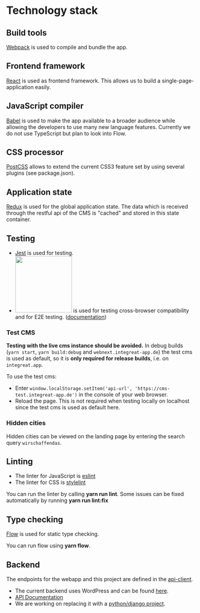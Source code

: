 # Technology stack

## Build tools

[Webpack](https://webpack.github.io/) is used to compile and bundle the app.

## Frontend framework

[React](https://facebook.github.io/react/) is used as frontend framework.
This allows us to build a single-page-application easily.

## JavaScript compiler

[Babel](https://babeljs.io/) is used to make the app available to a broader audience while
allowing the developers to use many new language features.
Currently we do not use TypeScript but plan to look into Flow.

## CSS processor

[PostCSS](http://postcss.org/) allows to extend the current CSS3 feature set by using several plugins (see package.json).

## Application state

[Redux](http://redux.js.org/) is used for the global application state.
The data which is received through the restful api of the CMS is "cached" and stored in this state container.

## Testing
* [Jest](https://facebook.github.io/jest/) is used for testing.
* [<img src="https://d2ogrdw2mh0rsl.cloudfront.net/production/images/static/header/header-logo.svg" width="150">](https://www.browserstack.com) is used for testing cross-browser compatibility and for E2E testing. ([documentation](../../docs/e2e-tests.md))

### Test CMS

**Testing with the live cms instance should be avoided.**
In debug builds (`yarn start`, `yarn build:debug` and `webnext.integreat-app.de`) the test cms is used as default, so it is **only required for release builds**, i.e. on `integreat.app`.

To use the test cms:

- Enter `window.localStorage.setItem('api-url', 'https://cms-test.integreat-app.de')`
  in the console of your web browser.
- Reload the page.
  This is not required when testing locally on localhost since the test cms is used as default here.

### Hidden cities

Hidden cities can be viewed on the landing page by entering the search query `wirschaffendas`.

## Linting

- The linter for JavaScript is [eslint](http://eslint.org/)
- The linter for CSS is [stylelint](https://stylelint.io/)

You can run the linter by calling **yarn run lint**. Some issues can be fixed automatically by running **yarn run lint:fix**

## Type checking

[Flow](https://flow.org/) is used for static type checking.

You can run flow using **yarn flow**.

## Backend

The endpoints for the webapp and this project are defined in the [api-client](../../api-client).

- The current backend uses WordPress and can be found [here](https://github.com/Integreat/cms).
- [API Documentation](https://github.com/Integreat/cms/wiki/REST-APIv3-Documentation)
- We are working on replacing it with a [python/django project](https://github.com/Integreat/cms-django).
